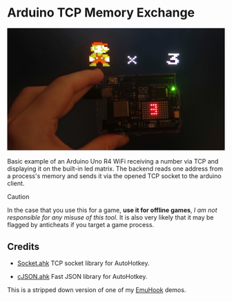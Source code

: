# Arduino TCP Memory Exchange

![Preview](https://github.com/elModo7/ArduinoUnoR4Wifi_TCP_Memory_Viewer/blob/main/img/preview.jpg?raw=true)

Basic example of an Arduino Uno R4 WiFi receiving a number via TCP and displaying it on the built-in led matrix. The backend reads one address from a process's memory and sends it via the opened TCP socket to the arduino client. 


> [!CAUTION]
> In the case that you use this for a game, **use it for offline games**, *I am not responsible for any misuse of this tool.* It is also very likely that it may be flagged by anticheats if you target a game process.

## Credits

 - [Socket.ahk](https://github.com/G33kDude/Socket.ahk) TCP socket library for AutoHotkey.

 - [cJSON.ahk](https://github.com/G33kDude/cJson.ahk/tree/main) Fast JSON library for AutoHotkey.

This is a stripped down version of one of my [EmuHook](https://github.com/elModo7/EmuHook) demos.

